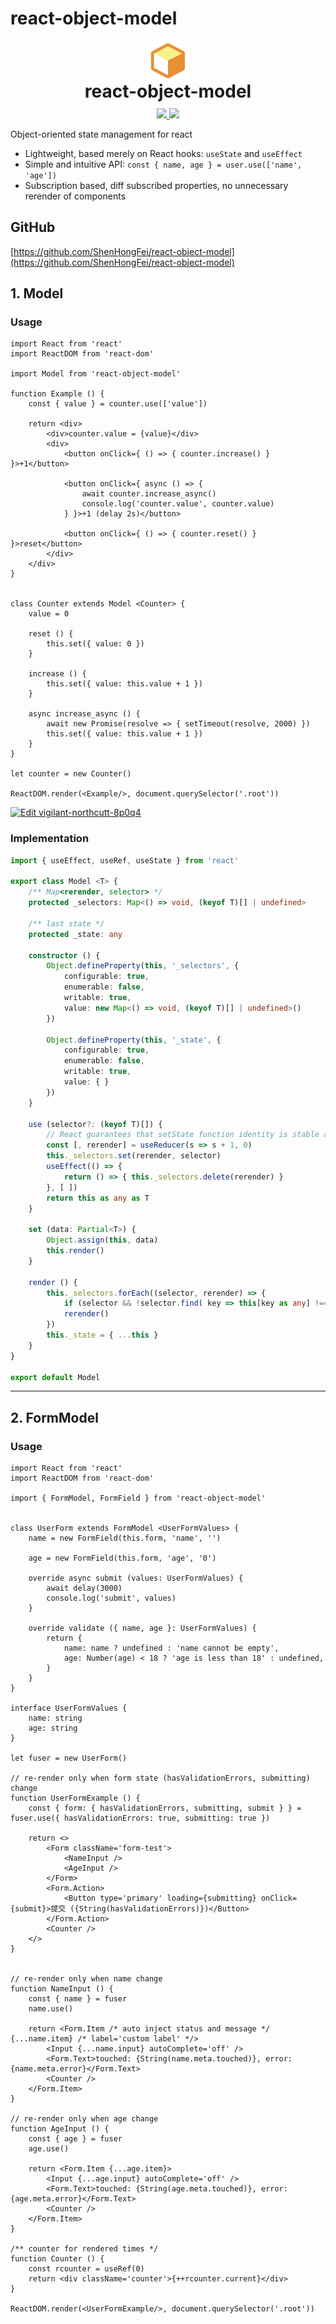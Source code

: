 # react-object-model

<p align='center'>
    <img src='./rom.png' alt='react-object-model' width='64' style='display: block'>
    <span style='font-size: 28px; font-weight: bold; display: block; margin-bottom: 10px'>react-object-model</span>
    <a href='https://www.npmjs.com/package/react-object-model' alt='npm version'>
        <img src='https://img.shields.io/npm/v/react-object-model.svg?style=flat-square&color=brightgreen' />
    </a>
    <a href='https://www.npmjs.com/package/react-object-model' alt='npm downloads'>
        <img src='https://img.shields.io/npm/dt/react-object-model?style=flat-square&color=brightgreen' />
    </a>
    
</p>


Object-oriented state management for react

- Lightweight, based merely on React hooks: `useState` and `useEffect`
- Simple and intuitive API: `const { name, age } = user.use(['name', 'age'])`
- Subscription based, diff subscribed properties, no unnecessary rerender of components


## GitHub
[https://github.com/ShenHongFei/react-object-model](https://github.com/ShenHongFei/react-object-model)


## 1. Model
### Usage
```tsx
import React from 'react'
import ReactDOM from 'react-dom'

import Model from 'react-object-model'

function Example () {
    const { value } = counter.use(['value'])
    
    return <div>
        <div>counter.value = {value}</div>
        <div>
            <button onClick={ () => { counter.increase() } }>+1</button>
            
            <button onClick={ async () => {
                await counter.increase_async()
                console.log('counter.value', counter.value)
            } }>+1 (delay 2s)</button>
            
            <button onClick={ () => { counter.reset() } }>reset</button>
        </div>
    </div>
}


class Counter extends Model <Counter> {
    value = 0
    
    reset () {
        this.set({ value: 0 })
    }
    
    increase () {
        this.set({ value: this.value + 1 })
    }
    
    async increase_async () {
        await new Promise(resolve => { setTimeout(resolve, 2000) })
        this.set({ value: this.value + 1 })
    }
}

let counter = new Counter()

ReactDOM.render(<Example/>, document.querySelector('.root'))
```

[![Edit vigilant-northcutt-8p0q4](https://codesandbox.io/static/img/play-codesandbox.svg)](https://codesandbox.io/s/vigilant-northcutt-8p0q4?fontsize=14&hidenavigation=1&theme=light)


### Implementation
```ts
import { useEffect, useRef, useState } from 'react'

export class Model <T> {
    /** Map<rerender, selector> */
    protected _selectors: Map<() => void, (keyof T)[] | undefined>
    
    /** last state */
    protected _state: any
    
    constructor () {
        Object.defineProperty(this, '_selectors', {
            configurable: true,
            enumerable: false,
            writable: true,
            value: new Map<() => void, (keyof T)[] | undefined>()
        })
        
        Object.defineProperty(this, '_state', {
            configurable: true,
            enumerable: false,
            writable: true,
            value: { }
        })
    }
    
    use (selector?: (keyof T)[]) {
        // React guarantees that setState function identity is stable and won’t change on re-renders
        const [, rerender] = useReducer(s => s + 1, 0)
        this._selectors.set(rerender, selector)
        useEffect(() => {
            return () => { this._selectors.delete(rerender) }
        }, [ ])
        return this as any as T
    }
    
    set (data: Partial<T>) {
        Object.assign(this, data)
        this.render()
    }
    
    render () {
        this._selectors.forEach((selector, rerender) => {
            if (selector && !selector.find( key => this[key as any] !== this._state[key] )) return
            rerender()
        })
        this._state = { ...this }
    }
}

export default Model
```

<hr/>

## 2. FormModel
### Usage
```tsx
import React from 'react'
import ReactDOM from 'react-dom'

import { FormModel, FormField } from 'react-object-model'


class UserForm extends FormModel <UserFormValues> {
    name = new FormField(this.form, 'name', '')
    
    age = new FormField(this.form, 'age', '0')
    
    override async submit (values: UserFormValues) {
        await delay(3000)
        console.log('submit', values)
    }
    
    override validate ({ name, age }: UserFormValues) {
        return {
            name: name ? undefined : 'name cannot be empty',
            age: Number(age) < 18 ? 'age is less than 18' : undefined,
        }
    }
}

interface UserFormValues {
    name: string
    age: string
}

let fuser = new UserForm()

// re-render only when form state (hasValidationErrors, submitting) change
function UserFormExample () {
    const { form: { hasValidationErrors, submitting, submit } } = fuser.use({ hasValidationErrors: true, submitting: true })
    
    return <>
        <Form className='form-test'>
            <NameInput />
            <AgeInput />
        </Form>
        <Form.Action>
            <Button type='primary' loading={submitting} onClick={submit}>提交 ({String(hasValidationErrors)})</Button>
        </Form.Action>
        <Counter />
    </>
}


// re-render only when name change
function NameInput () {
    const { name } = fuser
    name.use()
    
    return <Form.Item /* auto inject status and message */ {...name.item} /* label='custom label' */>
        <Input {...name.input} autoComplete='off' />
        <Form.Text>touched: {String(name.meta.touched)}, error: {name.meta.error}</Form.Text>
        <Counter />
    </Form.Item>
}

// re-render only when age change
function AgeInput () {
    const { age } = fuser
    age.use()
    
    return <Form.Item {...age.item}>
        <Input {...age.input} autoComplete='off' />
        <Form.Text>touched: {String(age.meta.touched)}, error: {age.meta.error}</Form.Text>
        <Counter />
    </Form.Item>
}

/** counter for rendered times */
function Counter () {
    const rcounter = useRef(0)
    return <div className='counter'>{++rcounter.current}</div>
}

ReactDOM.render(<UserFormExample/>, document.querySelector('.root'))
```
